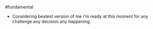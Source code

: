 #fundamental 

- Considering bestest version of me i'm ready at this moment for any challenge any decision any happening. 



